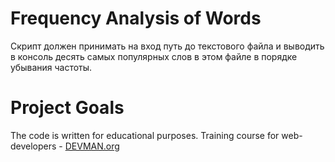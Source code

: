 # Frequency Analysis of Words

Скрипт должен принимать на вход путь до текстового файла и выводить в консоль десять самых популярных слов в этом файле в порядке убывания частоты.

# Project Goals

The code is written for educational purposes. Training course for web-developers - [DEVMAN.org](https://devman.org)
